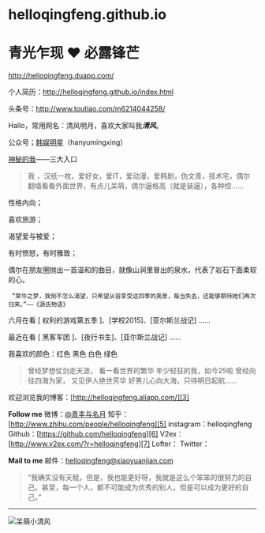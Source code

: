 # helloqingfeng.github.io
青光乍现 ❤️ 必露锋芒
===================
http://helloqingfeng.duapp.com/

个人简历：http://helloqingfeng.github.io/index.html

头条号：http://www.toutiao.com/m6214044258/

Hallo，常用网名：清风明月，喜欢大家叫我***清风***。

公众号；[韩娱明星][1]（hanyumingxing）

[神秘的我][2]——三大入口

> 我 ，汉纸一枚，爱好女，爱IT，爱动漫，爱韩剧，伪文青，技术宅，偶尔翻墙看看外面世界，有点儿呆萌，偶尔逼格高（就是装逼），各种控……

性格内向；

喜欢旅游；

渴望爱与被爱；

有时愤怒，有时雅致；

偶尔在朋友圈抛出一首温和的曲目，就像山涧里冒出的泉水，代表了岩石下面柔软的心。

     “荣华之梦，我倒不怎么渴望，只希望从容享受这四季的美景，每当失去，还能够期待她们再次归来。”——《源氏物语》

六月在看 [ 权利的游戏第五季 ]、[学校2015]、[亚尔斯兰战记] ……

最近在看 [ 黑客军团 ]、[夜行书生]、[亚尔斯兰战记] ……

我喜欢的颜色：红色 黑色 白色 绿色

> 曾经梦想仗剑走天涯， 
> 看一看世界的繁华 年少轻狂的我，如今25啦 
> 曾经向往四海为家， 又见伊人绝世芳华 
> 好男儿心向大海，只待明日起航……

欢迎浏览我的博客：[http://helloqingfeng.aliapp.com/][3]

**Follow me**
微博：[@青丰与名月][4]
知乎：[http://www.zhihu.com/people/helloqingfeng][5]
instagram：helloqingfeng
Github：[https://github.com/helloqingfeng][6]
V2ex：[http://www.v2ex.com/?r=helloqingfeng][7]
Lofter：
Twitter：

**Mail to me**
邮件：[helloqingfeng@xiaoyuanjian.com][8]

> “我确实没有天赋，但是，我也能更好呀，我就是这么个笨笨的很努力的自己。甚至，每一个人，都不可能成为优秀的别人，但是可以成为更好的自己。”
---
![呆萌小清风][9]


  [1]: http://www.aiweibang.com/m/u/4432
  [2]: http://helloqingfeng.aliapp.com/hello0.html
  [3]: http://helloqingfeng.aliapp.com/
  [4]: http://weibo.com/helloqingfeng
  [5]: http://www.zhihu.com/people/helloqingfeng
  [6]: https://github.com/helloqingfeng
  [7]: http://www.v2ex.com/?r=helloqingfeng
  [8]: http://helloqingfeng@xiaoyuanjian.com
  [9]: http://7xj909.com1.z0.glb.clouddn.com/4afbfbedab64034f43f84f40adc379310a551dba.jpg
